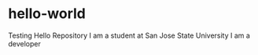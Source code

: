 # hello-world
Testing Hello Repository
I am a student at San Jose State University
I am a developer
